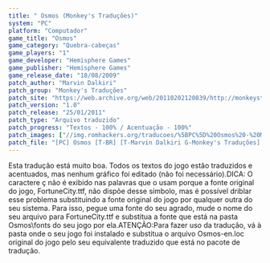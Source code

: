 ```yaml
---
title: " Osmos (Monkey's Traduções)"
system: "PC"
platform: "Computador"
game_title: "Osmos"
game_category: "Quebra-cabeças"
game_players: "1"
game_developer: "Hemisphere Games"
game_publisher: "Hemisphere Games"
game_release_date: "18/08/2009"
patch_author: "Marvin Dalkiri"
patch_group: "Monkey's Traduções"
patch_site: "https://web.archive.org/web/20110202120839/http://monkeystraducoes.com/"
patch_version: "1.0"
patch_release: "25/01/2011"
patch_type: "Arquivo traduzido"
patch_progress: "Textos - 100% / Acentuação - 100%"
patch_images: ["//img.romhackers.org/traducoes/%5BPC%5D%20Osmos%20-%20Monkey's%20Tradu%C3%A7%C3%B5es%20-%201.jpg","//img.romhackers.org/traducoes/%5BPC%5D%20Osmos%20-%20Monkey's%20Tradu%C3%A7%C3%B5es%20-%202.jpg","//img.romhackers.org/traducoes/%5BPC%5D%20Osmos%20-%20Monkey's%20Tradu%C3%A7%C3%B5es%20-%203.jpg"]
patch_file: "[PC] Osmos [T-BR] [T-Marvin Dalkiri G-Monkey's Traduções] [V-1.0 A-2011].rar"
---
```

Esta tradução está muito boa. Todos os textos do jogo estão traduzidos e acentuados, mas nenhum gráfico foi editado (não foi necessário).DICA: O caractere ç não é exibido nas palavras que o usam porque a fonte original do jogo, FortuneCity.ttf, não dispõe desse símbolo, mas é possível driblar esse problema substituindo a fonte original do jogo por qualquer outra do seu sistema. Para isso, pegue uma fonte do seu agrado, mude o nome do seu arquivo para FortuneCity.ttf e substitua a fonte que está na pasta Osmos\fonts do seu jogo por ela.ATENÇÃO:Para fazer uso da tradução, vá à pasta onde o seu jogo foi instalado e substitua o arquivo Osmos-en.loc original do jogo pelo seu equivalente traduzido que está no pacote de tradução.
